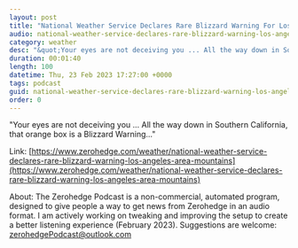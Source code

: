 ```yaml
---
layout: post
title: "National Weather Service Declares Rare Blizzard Warning For Los Angeles-Area Mountains"
audio: national-weather-service-declares-rare-blizzard-warning-los-angeles-area-mountains-0
category: weather
desc: "&quot;Your eyes are not deceiving you ... All the way down in Southern California, that orange box is a Blizzard Warning...&quot; "
duration: 00:01:40
length: 100
datetime: Thu, 23 Feb 2023 17:27:00 +0000
tags: podcast
guid: national-weather-service-declares-rare-blizzard-warning-los-angeles-area-mountains-0
order: 0
---
```

&quot;Your eyes are not deceiving you ... All the way down in Southern California, that orange box is a Blizzard Warning...&quot; 

Link: [https://www.zerohedge.com/weather/national-weather-service-declares-rare-blizzard-warning-los-angeles-area-mountains](https://www.zerohedge.com/weather/national-weather-service-declares-rare-blizzard-warning-los-angeles-area-mountains)

About: The Zerohedge Podcast is a non-commercial, automated program, designed to give people a way to get news from Zerohedge in an audio format.  I am actively working on tweaking and improving the setup to create a better listening experience (February 2023).  Suggestions are welcome: [zerohedgePodcast@outlook.com](mailto:zerohedgePodcast@outlook.com)
